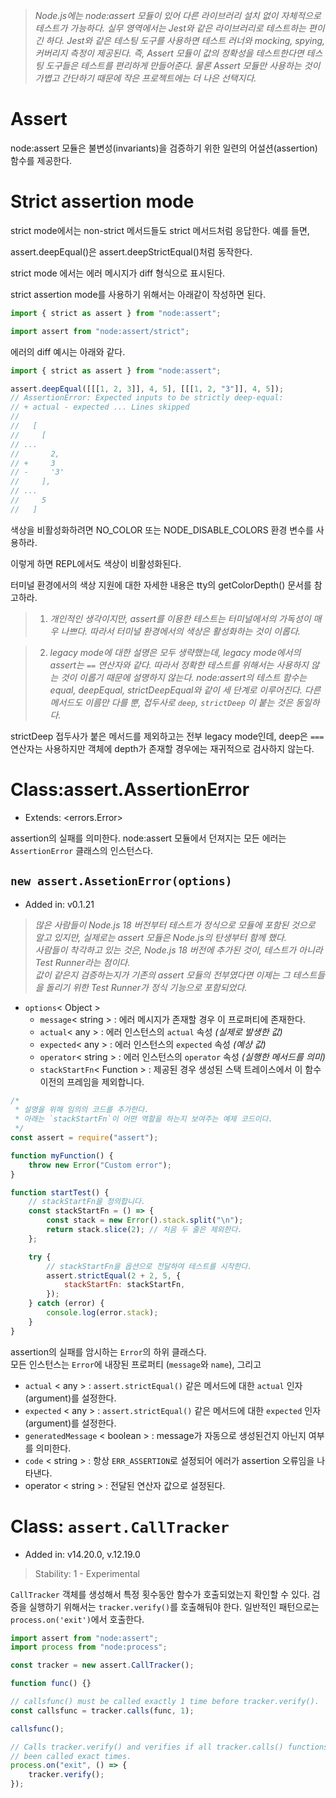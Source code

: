 > _Node.js에는 node:assert 모듈이 있어 다른 라이브러리 설치 없이 자체적으로 테스트가 가능하다.
> 실무 영역에서는 Jest와 같은 라이브러리로 테스트하는 편이긴 하다.
> Jest와 같은 테스팅 도구를 사용하면 테스트 러너와 mocking, spying, 커버리지 측정이 제공된다.
> 즉, Assert 모듈이 값의 정확성을 테스트한다면 테스팅 도구들은 테스트를 편리하게 만들어준다.
> 물론 Assert 모듈만 사용하는 것이 가볍고 간단하기 때문에 작은 프로젝트에는 더 나은 선택지다._

# Assert

node:assert 모듈은 불변성(invariants)을 검증하기 위한 일련의 어설션(assertion) 함수를 제공한다.

# Strict assertion mode

strict mode에서는 non-strict 메서드들도 strict 메서드처럼 응답한다. 예를 들면,

assert.deepEqual()은 assert.deepStrictEqual()처럼 동작한다.

strict mode 에서는 에러 메시지가 diff 형식으로 표시된다.

strict assertion mode를 사용하기 위해서는 아래같이 작성하면 된다.

```jsx
import { strict as assert } from "node:assert";
```

```jsx
import assert from "node:assert/strict";
```

에러의 diff 예시는 아래와 같다.

```jsx
import { strict as assert } from "node:assert";

assert.deepEqual([[[1, 2, 3]], 4, 5], [[[1, 2, "3"]], 4, 5]);
// AssertionError: Expected inputs to be strictly deep-equal:
// + actual - expected ... Lines skipped
//
//   [
//     [
// ...
//       2,
// +     3
// -     '3'
//     ],
// ...
//     5
//   ]
```

색상을 비활성화하려면 NO_COLOR 또는 NODE_DISABLE_COLORS 환경 변수를 사용하라.

이렇게 하면 REPL에서도 색상이 비활성화된다.

터미널 환경에서의 색상 지원에 대한 자세한 내용은 tty의 getColorDepth() 문서를 참고하라.

> 1. _개인적인 생각이지만, assert를 이용한 테스트는 터미널에서의 가독성이 매우 나쁘다.
>    따라서 터미널 환경에서의 색상은 활성화하는 것이 이롭다._

> 2.  _legacy mode에 대한 설명은 모두 생략했는데, legacy mode에서의 assert는 `==` 연산자와 같다.
>     따라서 정확한 테스트를 위해서는 사용하지 않는 것이 이롭기 때문에 설명하지 않는다.
>     node:assert의 테스트 함수는 equal, deepEqual, strictDeepEqual와 같이 세 단계로 이루어진다.
>     다른 메서드도 이름만 다를 뿐, 접두사로 `deep`, `strictDeep` 이 붙는 것은 동일하다._

strictDeep 접두사가 붙은 메서드를 제외하고는 전부 legacy mode인데,
deep은 `===` 연산자는 사용하지만 객체에 depth가 존재할 경우에는 재귀적으로 검사하지 않는다.

# Class:assert.AssertionError

-   Extends: <errors.Error>

assertion의 실패를 의미한다. node:assert 모듈에서 던져지는 모든 에러는 `AssertionError` 클래스의 인스턴스다.

## `new assert.AssetionError(options)`

-   Added in: v0.1.21

> _많은 사람들이 Node.js 18 버전부터 테스트가 정식으로 모듈에 포함된 것으로 알고 있지만, 실제로는 assert 모듈은 Node.js의 탄생부터 함께 했다.  
> 사람들이 착각하고 있는 것은, Node.js 18 버전에 추가된 것이, 테스트가 아니라 Test Runner라는 점이다.  
> 값이 같은지 검증하는지가 기존의 assert 모듈의 전부였다면 이제는 그 테스트들을 돌리기 위한 Test Runner가 정식 기능으로 포함되었다._

-   `options`< Object >
    -   `message`< string > : 에러 메시지가 존재할 경우 이 프로퍼티에 존재한다.
    -   `actual`< any > : 에러 인스턴스의 `actual` 속성 _(실제로 발생한 값)_
    -   `expected`< any > : 에러 인스턴스의 `expected` 속성 _(예상 값)_
    -   `operator`< string > : 에러 인스턴스의 `operator` 속성 _(실행한 메서드를 의미)_
    -   `stackStartFn`< Function > : 제공된 경우 생성된 스택 트레이스에서 이 함수 이전의 프레임을 제외합니다.

```javascript
/*
 * 설명을 위해 임의의 코드를 추가한다.
 * 아래는 `stackStartFn`이 어떤 역할을 하는지 보여주는 예제 코드이다.
 */
const assert = require("assert");

function myFunction() {
    throw new Error("Custom error");
}

function startTest() {
    // stackStartFn을 정의합니다.
    const stackStartFn = () => {
        const stack = new Error().stack.split("\n");
        return stack.slice(2); // 처음 두 줄은 제외한다.
    };

    try {
        // stackStartFn을 옵션으로 전달하여 테스트를 시작한다.
        assert.strictEqual(2 + 2, 5, {
            stackStartFn: stackStartFn,
        });
    } catch (error) {
        console.log(error.stack);
    }
}
```

assertion의 실패를 암시하는 `Error`의 하위 클래스다.  
모든 인스턴스는 `Error`에 내장된 프로퍼티 (`message`와 `name`), 그리고

-   `actual` < any > : `assert.strictEqual()` 같은 메서드에 대한 `actual` 인자(argument)를 설정한다.
-   `expected` < any > : `assert.strictEqual()` 같은 메서드에 대한 `expected` 인자(argument)를 설정한다.
-   `generatedMessage` < boolean > : message가 자동으로 생성된건지 아닌지 여부를 의미한다.
-   `code` < string > : 항상 `ERR_ASSERTION`로 설정되어 에러가 assertion 오류임을 나타낸다.
-   operator < string > : 전달된 연산자 값으로 설정된다.

# Class: `assert.CallTracker`

-   Added in: v14.20.0, v.12.19.0

> Stability: 1 - Experimental

`CallTracker` 객체를 생성해서 특정 횟수동안 함수가 호출되었는지 확인할 수 있다. 검증을 실행하기 위해서는 `tracker.verify()`를 호출해둬야 한다. 일반적인 패턴으로는 `process.on('exit')`에서 호출한다.

```javascript
import assert from "node:assert";
import process from "node:process";

const tracker = new assert.CallTracker();

function func() {}

// callsfunc() must be called exactly 1 time before tracker.verify().
const callsfunc = tracker.calls(func, 1);

callsfunc();

// Calls tracker.verify() and verifies if all tracker.calls() functions have
// been called exact times.
process.on("exit", () => {
    tracker.verify();
});
```

